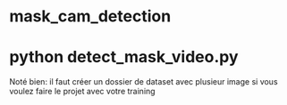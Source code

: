 # mask_cam_detection
# python detect_mask_video.py
Noté bien: il faut créer un dossier de dataset avec plusieur image si vous voulez faire le projet avec votre training 
